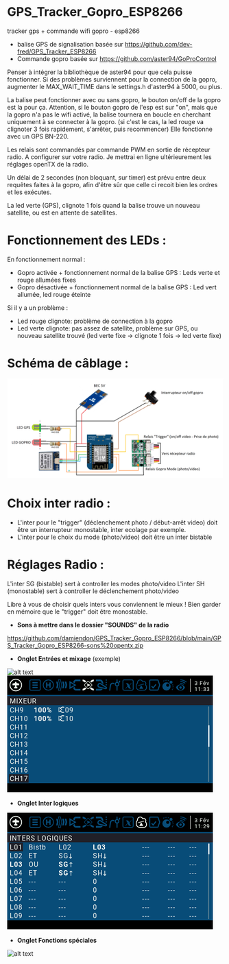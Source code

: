 # GPS_Tracker_Gopro_ESP8266
tracker gps + commande wifi gopro - esp8266

* balise GPS de signalisation basée sur https://github.com/dev-fred/GPS_Tracker_ESP8266
* Commande gopro basée sur https://github.com/aster94/GoProControl

Penser à intégrer la bibliothèque de aster94 pour que cela puisse fonctionner.
Si des problèmes surviennent pour la connection de la gopro, augmenter le MAX_WAIT_TIME dans le settings.h d'aster94 à 5000, ou plus.

La balise peut fonctionner avec ou sans gopro, le bouton on/off de la gopro est la pour ça. Attention, si le bouton gopro de l'esp est sur "on", mais que la gopro n'a pas le wifi activé, la balise tournera en boucle en cherchant uniquement à se connecter à la gopro. (si c'est le cas, la led rouge va clignoter 3 fois rapidement, s'arrêter, puis recommencer)
Elle fonctionne avec un GPS BN-220.

Les relais sont commandés par commande PWM en sortie de récepteur radio. A configurer sur votre radio.
Je mettrai en ligne ultérieurement les réglages openTX de la radio.

Un délai de 2 secondes (non bloquant, sur timer) est prévu entre deux requêtes faites à la gopro, afin d'être sûr que celle ci recoit bien les ordres et les exécutes.

La led verte (GPS), clignote 1 fois quand la balise trouve un nouveau satellite, ou est en attente de satellites.

# Fonctionnement des LEDs :
En fonctionnement normal :
* Gopro activée + fonctionnement normal de la balise GPS : Leds verte et rouge allumées fixes
* Gopro désactivée + fonctionnement normal de la balise GPS : Led vert allumée, led rouge éteinte
  
Si il y a un problème :
* Led rouge clignote: problème de connection à la gopro
* Led verte clignote: pas assez de satellite, problème sur GPS, ou nouveau satellite trouvé (led verte fixe -> clignote 1 fois -> led verte fixe)

# Schéma de câblage :
![alt text](https://github.com/damiendon/GPS_Tracker_Gopro_ESP8266/blob/main/GPS_Tracker_Gopro_ESP8266-SCHEMA.png "schema de cablage")

# Choix inter radio :
  - L'inter pour le "trigger" (déclenchement photo / début-arrêt video) doit être un interrupteur monostable, inter ecolage par exemple.
  - L'inter pour le choix du mode (photo/video) doit être un inter bistable

# Réglages Radio :

L'inter SG (bistable) sert à controller les modes photo/video
L'inter SH (monostable) sert à controller le déclenchement photo/video

Libre à vous de choisir quels inters vous conviennent le mieux ! Bien garder en mémoire que le "trigger" doit être monostable.

* __Sons à mettre dans le dossier "SOUNDS" de la radio__

https://github.com/damiendon/GPS_Tracker_Gopro_ESP8266/blob/main/GPS_Tracker_Gopro_ESP8266-sons%20opentx.zip

* __Onglet Entrées et mixage__ (exemple)

![alt text](https://github.com/damiendon/GPS_Tracker_Gopro_ESP8266/blob/main/00-onglet%20entr%C3%A9es.png "00-onglet entrée")
![alt text](https://github.com/damiendon/GPS_Tracker_Gopro_ESP8266/blob/main/01-onglet%20mixages.png "01-onglet mixages")

* __Onglet Inter logiques__

![alt text](https://github.com/damiendon/GPS_Tracker_Gopro_ESP8266/blob/main/02-onglet%20inter%20logiques.png "02-onglet inter logiques")

* __Onglet Fonctions spéciales__

![alt text](https://github.com/damiendon/GPS_Tracker_Gopro_ESP8266/blob/main/03-onglet%20fonctions%20sp%C3%A9ciales.png "03-onglet fonctions spéciales")
